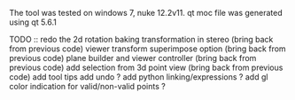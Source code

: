 The tool was tested on windows 7, nuke 12.2v11. qt moc file was generated using qt 5.6.1


TODO ::
redo the 2d rotation
baking transformation in stereo     (bring back from previous code)
viewer transform superimpose option (bring back from previous code)
plane builder and viewer controller (bring back from previous code)
add selection from 3d point view    (bring back from previous code)
add tool tips
add undo ?
add python linking/expressions ?
add gl color indication for valid/non-valid points ?
